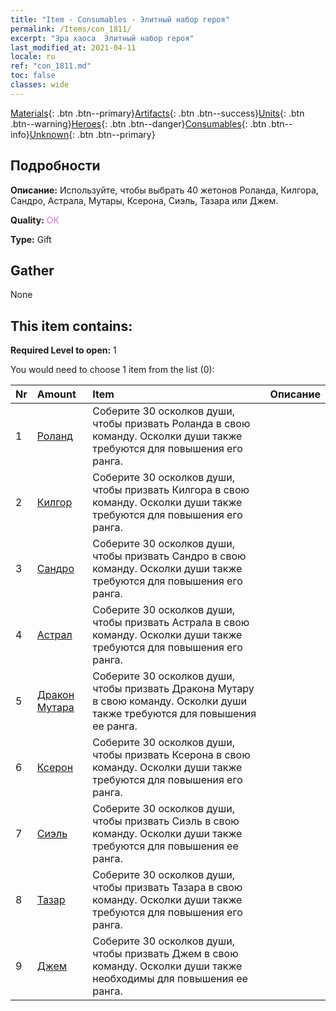 ```yaml
---
title: "Item - Consumables - Элитный набор героя"
permalink: /Items/con_1811/
excerpt: "Эра хаоса  Элитный набор героя"
last_modified_at: 2021-04-11
locale: ru
ref: "con_1811.md"
toc: false
classes: wide
---
```

 [Materials](/ru/Items/){: .btn .btn--primary}[Artifacts](/ru/Items/Artifacts/){: .btn .btn--success}[Units](/ru/Items/Units/){: .btn .btn--warning}[Heroes](/ru/Items/Heroes/){: .btn .btn--danger}[Consumables](/ru/Items/Consumables/){: .btn .btn--info}[Unknown](/ru/Items/Unknown/){: .btn .btn--primary}

## Подробности
 **Описание:** Используйте, чтобы выбрать 40 жетонов Роланда, Килгора, Сандро, Астрала, Мутары, Ксерона, Сиэль, Тазара или Джем.

 **Quality:** <span style="color: #DA70D6">OK</span>

 **Type:** Gift

## Gather

  None

## This item contains:

 **Required Level to open:** 1

 You would need to choose 1 item from the list (0):

  | Nr | Amount |     Item    | Описание |
  |:---|:-------|:------------|:-----------:|
  | 1 | [Роланд](/ru/Items/her_362/) | Соберите 30 осколков души, чтобы призвать Роланда в свою команду. Осколки души также требуются для повышения его ранга. | 
  | 2 | [Килгор](/ru/Items/her_374/) | Соберите 30 осколков души, чтобы призвать Килгора в свою команду. Осколки души также требуются для повышения его ранга. | 
  | 3 | [Сандро](/ru/Items/her_371/) | Соберите 30 осколков души, чтобы призвать Сандро в свою команду. Осколки души также требуются для повышения его ранга. | 
  | 4 | [Астрал](/ru/Items/her_388/) | Соберите 30 осколков души, чтобы призвать Астрала в свою команду. Осколки души также требуются для повышения его ранга. | 
  | 5 | [Дракон Мутара](/ru/Items/her_390/) | Соберите 30 осколков души, чтобы призвать Дракона Мутару в свою команду. Осколки души также требуются для повышения ее ранга. | 
  | 6 | [Ксерон](/ru/Items/her_383/) | Соберите 30 осколков души, чтобы призвать Ксерона в свою команду. Осколки души также требуются для повышения его ранга. | 
  | 7 | [Сиэль](/ru/Items/her_382/) | Соберите 30 осколков души, чтобы призвать Сиэль в свою команду. Осколки души также требуются для повышения ее ранга. | 
  | 8 | [Тазар](/ru/Items/her_393/) | Соберите 30 осколков души, чтобы призвать Тазара в свою команду. Осколки души также требуются для повышения его ранга. | 
  | 9 | [Джем](/ru/Items/her_369/) | Соберите 30 осколков души, чтобы призвать Джем в свою команду. Осколки души также необходимы для повышения ее ранга. | 
